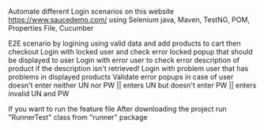 Automate different Login scenarios on this website https://www.saucedemo.com/ 
using Selenium java, Maven, TestNG, POM, Properties File, Cucumber

E2E scenario by logining using valid data and add products to cart then checkout 
Login with locked user and check error locked popup that should be displayed to user
Login with error user to check error description of product if the description isn't retrieved!
Login with problem user that has problems in displayed products
Validate error popups in case of user doesn't enter neither UN nor PW || enters UN but doesn't enter PW || enters invalid UN and PW

If you want to run the feature file 
After downloading the project run "RunnerTest" class from "runner" package 
